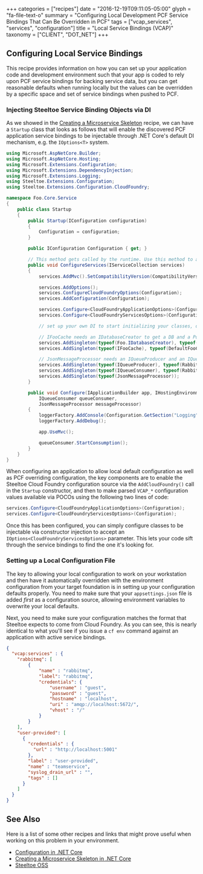 +++
categories = ["recipes"]
date = "2016-12-19T09:11:05-05:00"
glyph = "fa-file-text-o"
summary = "Configuring Local Development PCF Service Bindings That Can Be Overridden in PCF"
tags = ["vcap_services", "services", "configuration"]
title = "Local Service Bindings (VCAP)"
taxonomy = ["CLIENT", "DOT_NET"]
+++

## Configuring Local Service Bindings

This recipe provides information on how you can set up your application code and development environment such that your app is coded to rely upon PCF service bindings for backing service data, but you can get reasonable defaults when running locally but the values can be overridden by a specific space and set of service bindings when pushed to PCF.

### Injecting Steeltoe Service Binding Objects via DI

As we showed in the [Creating a Microservice Skeleton](/core/creating_microservice_skeleton) recipe, we can have a `Startup` class that looks as follows that will enable the discovered PCF application service bindings to be injectable through .NET Core's default DI mechanism, e.g. the `IOptions<T>` system.

```c#
using Microsoft.AspNetCore.Builder;
using Microsoft.AspNetCore.Hosting;
using Microsoft.Extensions.Configuration;
using Microsoft.Extensions.DependencyInjection;
using Microsoft.Extensions.Logging;
using Steeltoe.Extensions.Configuration;
using Steeltoe.Extensions.Configuration.CloudFoundry;

namespace Foo.Core.Service
{
    public class Startup
    {
        public Startup(IConfiguration configuration)
        {
            Configuration = configuration;
        }

        public IConfiguration Configuration { get; }

        // This method gets called by the runtime. Use this method to add services to the container.
        public void ConfigureServices(IServiceCollection services)
        {
            services.AddMvc().SetCompatibilityVersion(CompatibilityVersion.Version_2_2);

            services.AddOptions();
            services.ConfigureCloudFoundryOptions(Configuration);
            services.AddConfiguration(Configuration);

            services.Configure<CloudFoundryApplicationOptions>(Configuration);
            services.Configure<CloudFoundryServicesOptions>(Configuration);            

            // set up your own DI to start initializing your classes, data sources, etc.          

            // IFooCache needs an IDatabaseCreator to get a DB and a PdbCacheDictionary
            services.AddSingleton(typeof(Foo.IDatabaseCreator), typeof(Foo.DatabaseCreator));
            services.AddSingleton(typeof(IFooCache), typeof(DefaultFooCache));

            // JsonMessageProcessor needs an IQueueProducer and an IQueueConsumer and an IFooCache
            services.AddSingleton(typeof(IQueueProducer), typeof(RabbitMQQueueProducer));
            services.AddSingleton(typeof(IQueueConsumer), typeof(RabbitMQQueueConsumer));            
            services.AddSingleton(typeof(JsonMessageProcessor));
        }

        public void Configure(IApplicationBuilder app, IHostingEnvironment env, ILoggerFactory loggerFactory,
            IQueueConsumer queueConsumer,
            JsonMessageProcessor messageProcessor)
        {
            loggerFactory.AddConsole(Configuration.GetSection("Logging"));
            loggerFactory.AddDebug();

            app.UseMvc();                  

            queueConsumer.StartConsumption();            
        }               
    }
}
```

When configuring an application to allow local default configuration as well as PCF overriding configuration, the key components are to enable the Steeltoe Cloud Foundry configuration source via the `AddCloudFoundry()` call in the `Startup` constructor, and then to make parsed `VCAP_*` configuration values available via POCOs using the following two lines of code:

```c#
services.Configure<CloudFoundryApplicationOptions>(Configuration);
services.Configure<CloudFoundryServicesOptions>(Configuration);       
```

Once this has been configured, you can simply configure classes to be injectable via constructor injection to accept an `IOptions<CloudFoundryServicesOptions>` parameter. This lets your code sift through the service bindings to find the one it's looking for.

### Setting up a Local Configuration File

The key to allowing your local configuration to work on your workstation and then have it automatically overridden with the environment configuration from your target foundation is in setting up your configuration defaults properly. You need to make sure that your `appsettings.json` file is added _first_ as a configuration source, allowing environment variables to overwrite your local defaults.

Next, you need to make sure your configuration matches the format that Steeltoe expects to come from Cloud Foundry. As you can see, this is nearly identical to what you'll see if you issue a `cf env` command against an application with active service bindings.

```json
{  
  "vcap:services" : {
    "rabbitmq": [
        {
            "name" : "rabbitmq",
            "label": "rabbitmq",
            "credentials": {
                "username" : "guest",
                "password" : "guest",
                "hostname" : "localhost",
                "uri" : "amqp://localhost:5672/",
                "vhost" : "/"
            }
        }
    ],
    "user-provided": [
      {
        "credentials" : {
          "url" : "http://localhost:5001"
        },
        "label" : "user-provided",
        "name" : "teamservice",
        "syslog_drain_url" : "",
        "tags" : []
      }
    ]
  }
}
```

## See Also

Here is a list of some other recipes and links that might prove useful when working on this problem in your environment.

* [Configuration in .NET Core](/recipes/configuration_in_core)
* [Creating a Microservice Skeleton in .NET Core](/recipes/creating_microservice_skeleton)
* [Steeltoe OSS](http://steeltoe.io)
